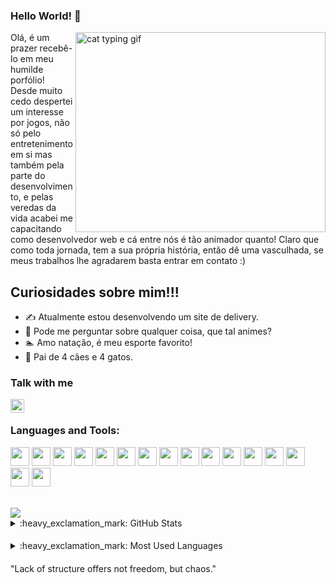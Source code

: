 ### Hello World! 👋
  <img align="right" alt="cat typing gif" src="https://camo.githubusercontent.com/747b16d34fb50186c8931ee913cdbd068f643ec6e243cdb2595dbdff61c01d0e/68747470733a2f2f6d656469612e67697068792e636f6d2f6d656469612f506951656a4566333131313655526a7534562f67697068792e676966" width="400" height="320" />

Olá, é um prazer recebê-lo em meu humilde porfólio!
</br>
Desde muito cedo despertei um interesse por jogos, não só pelo entretenimento em si mas também pela parte do desenvolvimento, e pelas veredas da vida
acabei me capacitando como desenvolvedor web e cá entre nós é tão animador quanto!
Claro que como toda jornada, tem a sua própria história, então dê uma vasculhada, se meus trabalhos lhe agradarem basta entrar em contato :) 

## Curiosidades sobre mim!!!
- ✍️ Atualmente estou desenvolvendo um site de delivery.
- 💬 Pode me perguntar sobre qualquer coisa, que tal animes?
- :swimmer: Amo natação, é meu esporte favorito!
- 🐶 Pai de 4 cães e 4 gatos.

### Talk with me

[<img align="left" alt="ryan | LinkedIn" width="22px" src="https://cdn.jsdelivr.net/npm/simple-icons@v3/icons/linkedin.svg" />][linkedin]

<br />

### Languages and Tools:
  
  <p>
  <img src="https://img.shields.io/badge/javascript-%23323330.svg?style=for-the-badge&logo=javascript&logoColor=%23F7DF1E" height="30px">
  <img src="https://img.shields.io/badge/TypeScript-007ACC?style=for-the-badge&logo=typescript&logoColor=white" height="30px"/> 
  <img src="https://img.shields.io/badge/Node.js-43853D?style=for-the-badge&logo=node.js&logoColor=white" height="30px"/> 
  <img src="https://img.shields.io/badge/Express-404D59?style=for-the-badge&logo=express&logoColor=white" height="30px"/> 
  <img src="https://img.shields.io/badge/PostgreSQL-316192?style=for-the-badge&logo=postgresql&logoColor=white" height="30px"/> 
  <img src="https://img.shields.io/badge/MongoDB-black?style=for-the-badge&logo=MongoDB&logoColor=green" height="30px"/> 
  <img src="https://img.shields.io/badge/Prisma-316192?style=for-the-badge&logo=prisma&logoColor=white" height="30px"/> 
  <img src="https://img.shields.io/badge/AWS-316192?style=for-the-badge&logo=aws&logoColor=white" height="30px"/> 
  <img src="https://img.shields.io/badge/Docker-316192?style=for-the-badge&logo=docker&logoColor=white" height="30px"/> 
  <img src="https://img.shields.io/badge/Jest-316192?style=for-the-badge&logo=jest&logoColor=white" height="30px"/> 
  <img src="https://img.shields.io/badge/Cypress-316192?style=for-the-badge&logo=cypress&logoColor=white" height="30px"/> 
  <img src="https://img.shields.io/badge/React-316192?style=for-the-badge&logo=react&logoColor=white" height="30px"/> 
  <img src="https://img.shields.io/badge/HTML5-E34F26?style=for-the-badge&logo=html5&logoColor=white" height="30px"/> 
  <img src="https://img.shields.io/badge/CSS-1572B6?style=for-the-badge&logo=css3&logoColor=white" height="30px"/> 
  <img src="https://img.shields.io/badge/VSCode-316192?style=for-the-badge&logo=visualstudiocode&logoColor=white" height="30px"/>
  <img src="https://img.shields.io/badge/Linux-yellow?style=for-the-badge&logo=linux&logoColor=black" height="30px"/>
  </p>

<br />

<img src="https://wakatime.com/badge/user/db3d8c2a-486e-447a-a25d-ca4eae2f3303.svg" />

<br />

<details>
  <summary>:heavy_exclamation_mark: GitHub Stats</summary>

  <img align="bottom" alt="My GitHub Stats" src="https://github-readme-stats.vercel.app/api?username=fknight-cyber&show_icons=true&hide_border=true" />

</details>

####

<details>
  <summary>:heavy_exclamation_mark: Most Used Languages</summary>

<img align="bottom" alt="My GitHub Top Languages" src="https://github-readme-stats.vercel.app/api/top-langs/?username=fknight-cyber" />

</details>

####

[linkedin]: https://www.linkedin.com/in/ryan-nicholas-15ba51158/

"Lack of structure offers not freedom, but chaos."
